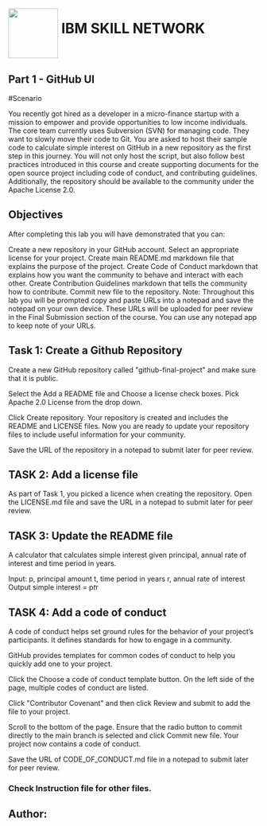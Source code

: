 #  <a href="url"><img src="https://www.bing.com/images/search?view=detailV2&ccid=0hF7RT6k&id=F1CA808ED08CE2B8FA06F391E6B23735EEE3D3D7&thid=OIP.0hF7RT6ka911WM2fpgxDzgAAAA&mediaurl=https%3A%2F%2Fi.pinimg.com%2Foriginals%2F12%2F1e%2F31%2F121e31f5626f772a128223a5e58c6b16.jpg&cdnurl=https%3A%2F%2Fth.bing.com%2Fth%2Fid%2FR.d2117b453ea46bdd7558cd9fa60c43ce%3Frik%3D19Pj7jU3suaR8w%26pid%3DImgRaw%26r%3D0&exph=200&expw=200&q=IBM+skill+network&simid=608042570686495988&form=IRPRST&ck=FE375BEBB29B17C1BC8667251811B5EC&selectedindex=0&ajaxhist=0&ajaxserp=0&vt=0&sim=11" align="middle" width="100" height="100"></a> IBM SKILL NETWORK

## Part 1 - GitHub UI

#Scenario

You recently got hired as a developer in a micro-finance startup with a mission to empower and provide opportunities to low income individuals. The core team currently uses Subversion (SVN) for managing code. They want to slowly move their code to Git. You are asked to host their sample code to calculate simple interest on GitHub in a new repository as the first step in this journey. You will not only host the script, but also follow best practices introduced in this course and create supporting documents for the open source project including code of conduct, and contributing guidelines. Additionally, the repository should be available to the community under the Apache License 2.0.

## Objectives

After completing this lab you will have demonstrated that you can:

Create a new repository in your GitHub account.
Select an appropriate license for your project.
Create main README.md markdown file that explains the purpose of the project.
Create Code of Conduct markdown that explains how you want the community to behave and interact with each other.
Create Contribution Guidelines markdown that tells the community how to contribute.
Commit new file to the repository.
Note: Throughout this lab you will be prompted copy and paste URLs into a notepad and save the notepad on your own device. These URLs will be uploaded for peer review in the Final Submission section of the course. You can use any notepad app to keep note of your URLs.

## Task 1: Create a Github Repository

Create a new GitHub repository called "github-final-project" and make sure that it is public.

Select the Add a README file and Choose a license check boxes. Pick Apache 2.0 License from the drop down.

Click Create repository. Your repository is created and includes the README and LICENSE files. Now you are ready to update your repository files to include useful information for your community.

Save the URL of the repository in a notepad to submit later for peer review.


## TASK 2:  Add a license file

As part of Task 1, you picked a licence when creating the repository.
Open the LICENSE.md file and save the URL in a notepad to submit later for peer review.

## TASK 3: Update the README file

A calculator that calculates simple interest given principal, annual rate of interest and time period in years.

Input:
   p, principal amount
   t, time period in years
   r, annual rate of interest
Output
   simple interest = p*t*r


## TASK 4: Add a code of conduct

A code of conduct helps set ground rules for the behavior of your project’s participants. It defines standards for how to engage in a community.

GitHub provides templates for common codes of conduct to help you quickly add one to your project.

Click the Choose a code of conduct template button. On the left side of the page, multiple codes of conduct are listed.

Click "Contributor Covenant" and then click Review and submit to add the file to your project.

Scroll to the bottom of the page. Ensure that the radio button to commit directly to the main branch is selected and click Commit new file. Your project now contains a code of conduct.

Save the URL of CODE_OF_CONDUCT.md file in a notepad to submit later for peer review.

### Check Instruction file for other files. 

## Author:


